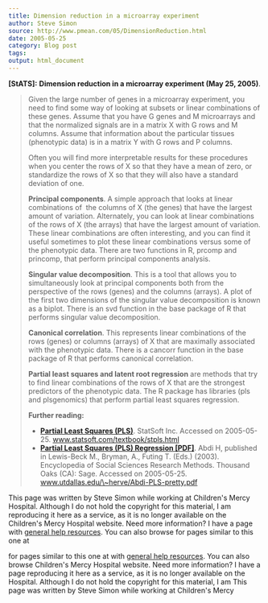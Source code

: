 ```yaml
---
title: Dimension reduction in a microarray experiment
author: Steve Simon
source: http://www.pmean.com/05/DimensionReduction.html
date: 2005-05-25
category: Blog post
tags: 
output: html_document
---
```

**[StATS]:** **Dimension reduction in a microarray
experiment (May 25, 2005)**.

> Given the large number of genes in a microarray experiment, you need
> to find some way of looking at subsets or linear combinations of these
> genes. Assume that you have G genes and M microarrays and that the
> normalized signals are in a matrix X with G rows and M columns. Assume
> that information about the particular tissues (phenotypic data) is in
> a matrix Y with G rows and P columns.
>
> Often you will find more interpretable results for these procedures
> when you center the rows of X so that they have a mean of zero, or
> standardize the rows of X so that they will also have a standard
> deviation of one.
>
> **Principal components**. A simple approach that looks at linear
> combinations of  the columns of X (the genes) that have the largest
> amount of variation. Alternately, you can look at linear combinations
> of the rows of X (the arrays) that have the largest amount of
> variation. These linear combinations are often interesting, and you
> can find it useful sometimes to plot these linear combinations versus
> some of the phenotypic data. There are two functions in R, prcomp and
> princomp, that perform principal components analysis.
>
> **Singular value decomposition**. This is a tool that allows you to
> simultaneously look at principal components both from the perspective
> of the rows (genes) and the columns (arrays). A plot of the first two
> dimensions of the singular value decomposition is known as a biplot.
> There is an svd function in the base package of R that performs
> singular value decomposition.
>
> **Canonical correlation**. This represents linear combinations of the
> rows (genes) or columns (arrays) of X that are maximally associated
> with the phenotypic data. There is a cancorr function in the base
> package of R that performs canonical correlation.
>
> **Partial least squares and latent root regression** are methods that
> try to find linear combinations of the rows of X that are the
> strongest predictors of the phenotypic data. The R package has
> libraries (pls and plsgenomics) that perform partial least squares
> regression.
>
> **Further reading:**
>
> -   **[Partial Least Squares
>     (PLS)](http://www.statsoft.com/textbook/stpls.html%20)**. StatSoft
>     Inc. Accessed on 2005-05-25. www.statsoft.com/textbook/stpls.html
> -   **[Partial Least Squares (PLS) Regression
>     \[PDF\]](http://www.utdallas.edu/~herve/Abdi-PLS-pretty.pdf%20)**.
>     Abdi H, published in Lewis-Beck M., Bryman, A., Futing T. (Eds.)
>     (2003). Encyclopedia of Social Sciences Research Methods. Thousand
>     Oaks (CA): Sage. Accessed on 2005-05-25.
>     www.utdallas.edu/\~herve/Abdi-PLS-pretty.pdf

This page was written by Steve Simon while working at Children\'s Mercy
Hospital. Although I do not hold the copyright for this material, I am
reproducing it here as a service, as it is no longer available on the
Children\'s Mercy Hospital website. Need more information? I have a page
with [general help resources](../GeneralHelp.html). You can also browse
for pages similar to this one at
<!---More--->
for pages similar to this one at
with [general help resources](../GeneralHelp.html). You can also browse
Children\'s Mercy Hospital website. Need more information? I have a page
reproducing it here as a service, as it is no longer available on the
Hospital. Although I do not hold the copyright for this material, I am
This page was written by Steve Simon while working at Children\'s Mercy

<!---Do not use
**[StATS]:** **Dimension reduction in a microarray
This page was written by Steve Simon while working at Children\'s Mercy
Hospital. Although I do not hold the copyright for this material, I am
reproducing it here as a service, as it is no longer available on the
Children\'s Mercy Hospital website. Need more information? I have a page
with [general help resources](../GeneralHelp.html). You can also browse
for pages similar to this one at
--->

